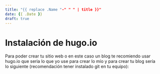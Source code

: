 ```yaml
---
title: "{{ replace .Name "-" " " | title }}"
date: {{ .Date }}
draft: true
---
```


# Instalación de hugo.io

Para poder crear tu sitio web o en este caso un blog te recomiendo usar hugo.io que seria lo que yo use para crear lo mío y para crear tu blog sería lo siguiente (recomendación tener instalado git en tu equipo):
